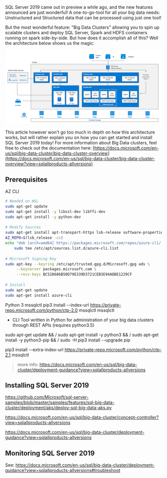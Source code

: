 SQL Server 2019 came out in preview a while ago, and the new features announced are just wonderful! A one-to-go-tool for all your big data needs: Unstructured and Structured data that can be processed using just one tool!

But the most wonderful feature: "Big Data Clusters" allowing you to spin up scalable clusters and deploy SQL Server, Spark and HDFS containers running on spark side-by-side. But how does it accomplish all of this? Well the architecture below shows us the magic:

![/assets/images/posts/sql-server-2019/architecture.png](/assets/images/posts/sql-server-2019/architecture.png)

This article however won't go too much in depth on how this architecture works, but will rather explain you on how you can get started and install SQL Server 2019 today! For more information about Big Data clusters, feel free to check out the documentation here: [https://docs.microsoft.com/en-us/sql/big-data-cluster/big-data-cluster-overview](https://docs.microsoft.com/en-us/sql/big-data-cluster/big-data-cluster-overview?view=sqlallproducts-allversions)

## Prerequisites
AZ CLI

```bash
# Needed on WSL
sudo apt-get update
sudo apt-get install -y libssl-dev libffi-dev
sudo apt-get install -y python-dev

# Modify Sources
sudo apt-get install apt-transport-https lsb-release software-properties-common -y
AZ_REPO=$(lsb_release -cs)
echo "deb [arch=amd64] https://packages.microsoft.com/repos/azure-cli/ $AZ_REPO main" | \
    sudo tee /etc/apt/sources.list.d/azure-cli.list

# Microsoft Signing Key
sudo apt-key --keyring /etc/apt/trusted.gpg.d/Microsoft.gpg adv \
     --keyserver packages.microsoft.com \
     --recv-keys BC528686B50D79E339D3721CEB3E94ADBE1229CF

# Install
sudo apt-get update
sudo apt-get install azure-cli
```

Python 3
mssqlctl pip3 install --index-url https://private-repo.microsoft.com/python/ctp-2.0 mssqlctl
mssqlctl
* CLI Tool written in Python for administration of your big data clusters through REST APIs (requires python3.5)

sudo apt-get update && /
sudo apt-get install -y python3 && /
sudo apt-get install -y python3-pip && /
sudo -H pip3 install --upgrade pip

pip3 install --extra-index-url https://private-repo.microsoft.com/python/ctp-2.1 mssqlctl

> more info: https://docs.microsoft.com/en-us/sql/big-data-cluster/deployment-guidance?view=sqlallproducts-allversions

## Installing SQL Server 2019



https://github.com/Microsoft/sql-server-samples/blob/master/samples/features/sql-big-data-cluster/deployment/aks/deploy-sql-big-data-aks.py

https://docs.microsoft.com/en-us/sql/big-data-cluster/concept-controller?view=sqlallproducts-allversions

https://docs.microsoft.com/en-us/sql/big-data-cluster/deployment-guidance?view=sqlallproducts-allversions

## Monitoring SQL Server 2019

See: https://docs.microsoft.com/en-us/sql/big-data-cluster/deployment-guidance?view=sqlallproducts-allversions#troubleshoot